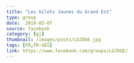 ```yaml
---
title: "Les Gilets Jaunes du Grand Est"
type: group
date:  2019-03-07
source: facebook
category: [gj]
thumbnail: /images/posts/LGJDGE.jpg
tags: [FR,FR-GES]
link: https://www.facebook.com/groups/LGJDGE/
---
```

